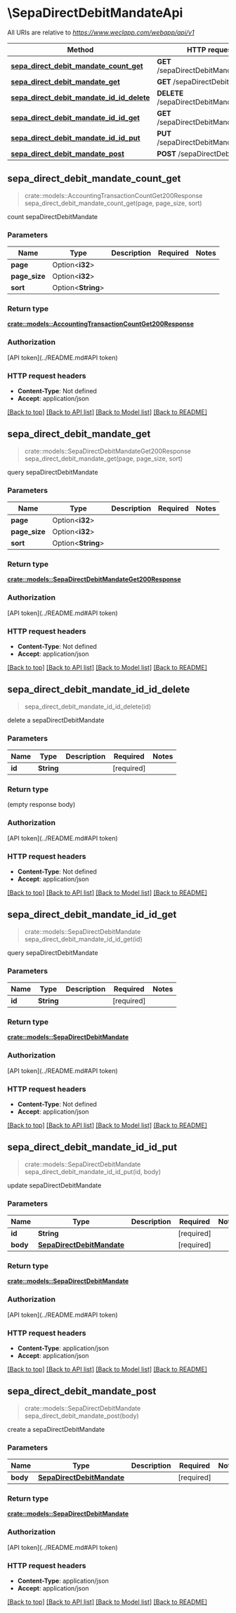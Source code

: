 # \SepaDirectDebitMandateApi

All URIs are relative to *https://www.weclapp.com/webapp/api/v1*

Method | HTTP request | Description
------------- | ------------- | -------------
[**sepa_direct_debit_mandate_count_get**](SepaDirectDebitMandateApi.md#sepa_direct_debit_mandate_count_get) | **GET** /sepaDirectDebitMandate/count | 
[**sepa_direct_debit_mandate_get**](SepaDirectDebitMandateApi.md#sepa_direct_debit_mandate_get) | **GET** /sepaDirectDebitMandate | 
[**sepa_direct_debit_mandate_id_id_delete**](SepaDirectDebitMandateApi.md#sepa_direct_debit_mandate_id_id_delete) | **DELETE** /sepaDirectDebitMandate/id/{id} | 
[**sepa_direct_debit_mandate_id_id_get**](SepaDirectDebitMandateApi.md#sepa_direct_debit_mandate_id_id_get) | **GET** /sepaDirectDebitMandate/id/{id} | 
[**sepa_direct_debit_mandate_id_id_put**](SepaDirectDebitMandateApi.md#sepa_direct_debit_mandate_id_id_put) | **PUT** /sepaDirectDebitMandate/id/{id} | 
[**sepa_direct_debit_mandate_post**](SepaDirectDebitMandateApi.md#sepa_direct_debit_mandate_post) | **POST** /sepaDirectDebitMandate | 



## sepa_direct_debit_mandate_count_get

> crate::models::AccountingTransactionCountGet200Response sepa_direct_debit_mandate_count_get(page, page_size, sort)


count sepaDirectDebitMandate

### Parameters


Name | Type | Description  | Required | Notes
------------- | ------------- | ------------- | ------------- | -------------
**page** | Option<**i32**> |  |  |
**page_size** | Option<**i32**> |  |  |
**sort** | Option<**String**> |  |  |

### Return type

[**crate::models::AccountingTransactionCountGet200Response**](_accountingTransaction_count_get_200_response.md)

### Authorization

[API token](../README.md#API token)

### HTTP request headers

- **Content-Type**: Not defined
- **Accept**: application/json

[[Back to top]](#) [[Back to API list]](../README.md#documentation-for-api-endpoints) [[Back to Model list]](../README.md#documentation-for-models) [[Back to README]](../README.md)


## sepa_direct_debit_mandate_get

> crate::models::SepaDirectDebitMandateGet200Response sepa_direct_debit_mandate_get(page, page_size, sort)


query sepaDirectDebitMandate

### Parameters


Name | Type | Description  | Required | Notes
------------- | ------------- | ------------- | ------------- | -------------
**page** | Option<**i32**> |  |  |
**page_size** | Option<**i32**> |  |  |
**sort** | Option<**String**> |  |  |

### Return type

[**crate::models::SepaDirectDebitMandateGet200Response**](_sepaDirectDebitMandate_get_200_response.md)

### Authorization

[API token](../README.md#API token)

### HTTP request headers

- **Content-Type**: Not defined
- **Accept**: application/json

[[Back to top]](#) [[Back to API list]](../README.md#documentation-for-api-endpoints) [[Back to Model list]](../README.md#documentation-for-models) [[Back to README]](../README.md)


## sepa_direct_debit_mandate_id_id_delete

> sepa_direct_debit_mandate_id_id_delete(id)


delete a sepaDirectDebitMandate

### Parameters


Name | Type | Description  | Required | Notes
------------- | ------------- | ------------- | ------------- | -------------
**id** | **String** |  | [required] |

### Return type

 (empty response body)

### Authorization

[API token](../README.md#API token)

### HTTP request headers

- **Content-Type**: Not defined
- **Accept**: application/json

[[Back to top]](#) [[Back to API list]](../README.md#documentation-for-api-endpoints) [[Back to Model list]](../README.md#documentation-for-models) [[Back to README]](../README.md)


## sepa_direct_debit_mandate_id_id_get

> crate::models::SepaDirectDebitMandate sepa_direct_debit_mandate_id_id_get(id)


query sepaDirectDebitMandate

### Parameters


Name | Type | Description  | Required | Notes
------------- | ------------- | ------------- | ------------- | -------------
**id** | **String** |  | [required] |

### Return type

[**crate::models::SepaDirectDebitMandate**](sepaDirectDebitMandate.md)

### Authorization

[API token](../README.md#API token)

### HTTP request headers

- **Content-Type**: Not defined
- **Accept**: application/json

[[Back to top]](#) [[Back to API list]](../README.md#documentation-for-api-endpoints) [[Back to Model list]](../README.md#documentation-for-models) [[Back to README]](../README.md)


## sepa_direct_debit_mandate_id_id_put

> crate::models::SepaDirectDebitMandate sepa_direct_debit_mandate_id_id_put(id, body)


update sepaDirectDebitMandate

### Parameters


Name | Type | Description  | Required | Notes
------------- | ------------- | ------------- | ------------- | -------------
**id** | **String** |  | [required] |
**body** | [**SepaDirectDebitMandate**](SepaDirectDebitMandate.md) |  | [required] |

### Return type

[**crate::models::SepaDirectDebitMandate**](sepaDirectDebitMandate.md)

### Authorization

[API token](../README.md#API token)

### HTTP request headers

- **Content-Type**: application/json
- **Accept**: application/json

[[Back to top]](#) [[Back to API list]](../README.md#documentation-for-api-endpoints) [[Back to Model list]](../README.md#documentation-for-models) [[Back to README]](../README.md)


## sepa_direct_debit_mandate_post

> crate::models::SepaDirectDebitMandate sepa_direct_debit_mandate_post(body)


create a sepaDirectDebitMandate

### Parameters


Name | Type | Description  | Required | Notes
------------- | ------------- | ------------- | ------------- | -------------
**body** | [**SepaDirectDebitMandate**](SepaDirectDebitMandate.md) |  | [required] |

### Return type

[**crate::models::SepaDirectDebitMandate**](sepaDirectDebitMandate.md)

### Authorization

[API token](../README.md#API token)

### HTTP request headers

- **Content-Type**: application/json
- **Accept**: application/json

[[Back to top]](#) [[Back to API list]](../README.md#documentation-for-api-endpoints) [[Back to Model list]](../README.md#documentation-for-models) [[Back to README]](../README.md)

